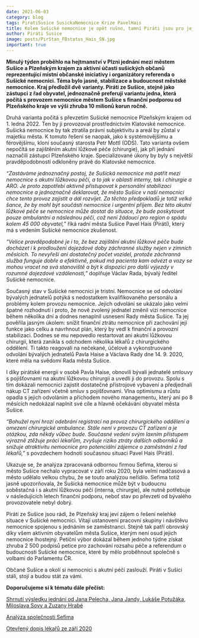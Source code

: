 ```yaml
---
date: 2021-06-03
category: blog
tags: PiratiSusice SusickaNemocnice Krize PavelHais
title: Kolem Sušické nemocnice je opět rušno, tamní Piráti jsou pro její provoz městem s podporou kraje
author: Piráti Susice
image: posts/PirStan_FBstatus_Hais_SN.jpg
important: true
---
```


**Minulý týden proběhlo na hejtmanství v Plzni jednání mezi městem Sušice a Plzeňským krajem za aktivní účasti sušických občanů reprezentující místní občanské iniciativy i organizátory referenda o Sušické nemocnici. Téma bylo jasné, stabilizace a budoucnost městské nemocnice. Kraj předložil dvě varianty. Piráti ze Sušice, stejně jako zástupci z řad obyvatel, jednoznačně preferují variantu jedna, která počítá s provozem nemocnice městem Sušice s finanční podporou od Plzeňského kraje ve výši zhruba 10 milionů korun ročně.**

Druhá varianta počítá s převzetím Sušické nemocnice Plzeňským krajem od 1. ledna 2022. Ten by ji provozoval prostřednictvím Klatovské nemocnice. Sušická nemocnice by tak ztratila právní subjektivitu a areál by zůstal v majetku města. K tomuto řešení se naopak, jako k systémovějšímu a férovějšímu, kloní současný starosta Petr Mottl (ODS). Tato varianta ovšem nepočítá se zajištěním akutní lůžkové péče (chirurgie), jak při jednání naznačili zástupci Plzeňského kraje. Specializované úkony by byly s největší pravděpodobností odkloněny právě do Klatovské nemocnice.

*“Zastáváme jednoznačný postoj, že Sušická nemocnice má patřit mezi nemocnice s akutní lůžkovou péčí, a to jak v oblasti interny, tak i chirurgie a ARO. Je proto zapotřebí aktivně přistupovat k personální stabilizaci nemocnice a jednoznačně deklarovat, že město Sušice v naší nemocnici chce tento provoz zajistit a dál rozvíjet. Za těchto předpokladů je totiž velká šance, že by mohl být součástí nemocnice i urgentní příjem. Bez této akutní lůžkové péče se nemocnice může dostat do situace, že bude poskytovat pouze ambulantní a následnou péči, což není žádoucí pro region o spádu kolem 45 000 obyvatel,”* říká radní města Sušice Pavel Hais (Piráti), který má s vedením Sušické nemocnice zkušenost.

*“Velice pravděpodobné je i to, že bez zajištění akutní lůžkové péče bude docházet i k prodloužení dojezdové doby záchranné služby nejen v zimních měsících. To nevyřeší ani dostatečný počet vozidel, protože záchranná služba funguje dobře a efektivně, pokud má pacienta kam odvézt a vozy se mohou vracet na svá stanoviště a být k dispozici pro další výjezdy v rozumné dojezdové vzdálenosti,”* doplňuje Václav Rada, bývalý ředitel Sušické nemocnice.

Současný stav v Sušické nemocnici je tristní. Nemocnice se od odvolání bývalých jednatelů potýká s nedostatkem kvalifikovaného personálu a problémy kolem provozu nemocnice. Jejich odvolání se ukázalo jako velmi špatné rozhodnutí i proto, že nově zvolený jednatel změnil vizi nemocnice během několika dní a dodnes nenaplnil usnesení Rady města Sušice. Ta jej pověřila jasným úkolem: snížit finanční ztrátu nemocnice při zachování její funkce jako celku a navrhnout plán, který by vedl k finanční a provozní stabilizaci. Dodnes se mu nepovedlo restartovat ani akutní lůžkovou chirurgii, která zanikla s odchodem několika lékařů z chirurgického oddělení. Ti takto reagovali na nečekané, účelové a vykonstruované odvolání bývalých jednatelů Pavla Haise a Václava Rady dne 14. 9. 2020, které měla na svědomí Rada města Sušice.

I díky pirátské energii v osobě Pavla Haise, obnovili bývalí jednatelé smlouvy s pojišťovnami na akutní lůžkovou chirurgii a uvedli ji do provozu. Spolu s tím dokázali nemocnici zajistit dostatečné přístrojové vybavení a předjednali nákup CT zařízení včetně smluv s pojišťovnami. Vlna optimismu a růstu opadla s jejich odvoláním a příchodem nového managementu, který ani po 8 měsících nedokázal naplnit své cíle a hlavně očekávání obyvatel města Sušice.

*“Bohužel nyní hrozí odebrání registrací na provoz chirurgického oddělení a omezení chirurgické ambulance. Stále není v provozu CT zařízení a je otázkou, zda někdy vůbec bude. Současné vedení svým laxním přístupem výrazně ztěžuje práci lékařům, zvyšuje riziko ztráty dalších odborníků a snižuje atraktivitu nemocnice pro potenciální zájemce o zaměstnání z řad lékařů,”* s povzdechem hodnotí současnou situaci Pavel Hais (Piráti).

Ukazuje se, že analýza zpracovaná odbornou firmou Sefima, kterou si město Sušice nechalo vypracovat v září roku 2020, byla velmi nadčasová a město udělalo velkou chybu, že se touto analýzou neřídilo. Sefima totiž jasně upozorňovala, že Sušická nemocnice může být v budoucnu soběstačná i s akutní lůžkovou péčí (interna, chirurgie), ale nutně potřebuje v následujících letech finanční podporu, neboť stav po převzetí od bývalého provozovatele nebyl dobrý.

Piráti ze Sušice jsou rádi, že Plzeňský kraj jeví zájem o řešení nelehké situace v Sušické nemocnici. Vítají ustanovení pracovní skupiny i návštěvu nemocnice spojenou s jednáním se zaměstnanci. Stejně tak patří obrovský díky všem aktivním obyvatelům města Sušice, kterým není osud jejich nemocnice lhostejný. Petiční výbor dokázal během jednoho týdne získat zhruba 2 500 podpisů petice pro zachování rozsahu péče a referendum o budoucnosti Sušické nemocnice, které by mělo proběhnout společně s volbami do Parlamentu ČR.

Občané Sušice a okolí si nemocnici s akutní péčí zaslouží. Piráti v Sušici stáli, stojí a budou stát za vámi.

**Doporučujeme si k tématu dále přečíst:**

[Shrnutí výsledku jednání od Jana Pelecha, Jana Jandy, Lukáše Potužáka, Miloslava Sovy a Zuzany Hrabé](http://www.isusice.eu/index.php/susice/102-zpravy/18360-tema-susicka-nemocnice)

[Analýza společnosti Sefima](https://plzensky.pirati.cz/download/analyza_susice_1.pdf)

[Otevřený dopis lékařů ze září 2020](https://plzensky.pirati.cz/download/otevreny_dopis.pdf)
